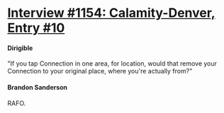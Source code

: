 # [Interview #1154: Calamity-Denver, Entry #10](https://www.theoryland.com/intvmain.php?i=1154#10)

#### Dirigible

"If you tap Connection in one area, for location, would that remove your Connection to your original place, where you're actually from?"

#### Brandon Sanderson

RAFO.

